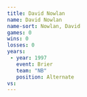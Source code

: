 ```yaml
---
title: David Nowlan
name: David Nowlan
name-sort: Nowlan, David
games: 0
wins: 0
losses: 0
years:
 - year: 1997
   event: Brier
   team: "NB"
   position: Alternate
vs:
---
```

